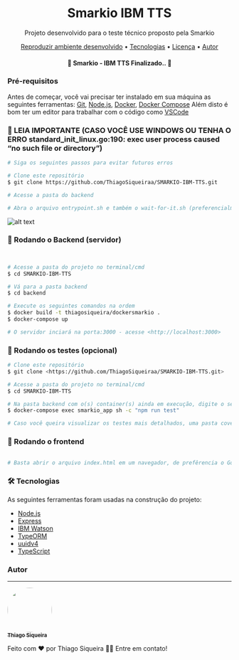 <h1 align="center">Smarkio IBM TTS</h1>
<p align="center">Projeto desenvolvido para o teste técnico proposto pela Smarkio</p>

<p align="center">
 <a href="#objetivo">Reproduzir ambiente desenvolvido</a> •
 <a href="#tecnologias">Tecnologias</a> • 
 <a href="#licenc-a">Licença</a> • 
 <a href="#autor">Autor</a>
</p>

<h4 align="center"> 
	🚧  Smarkio - IBM TTS Finalizado..  🚧
</h4>

### Pré-requisitos

Antes de começar, você vai precisar ter instalado em sua máquina as seguintes ferramentas:
[Git](https://git-scm.com), [Node.js](https://nodejs.org/en/), [Docker](https://www.docker.com/get-started), [Docker Compose](https://docs.docker.com/compose/install/)
Além disto é bom ter um editor para trabalhar com o código como [VSCode](https://code.visualstudio.com/)

### 🧨 LEIA IMPORTANTE (CASO VOCÊ USE WINDOWS OU TENHA O ERRO standard_init_linux.go:190: exec user process caused “no such file or directory”)
```bash
# Siga os seguintes passos para evitar futuros erros

# Clone este repositório
$ git clone https://github.com/ThiagoSiqueiraa/SMARKIO-IBM-TTS.git

# Acesse a pasta do backend

# Abra o arquivo entrypoint.sh e também o wait-for-it.sh (preferencialmente com VSCODE), siga os passos da imagem e siga para a proxima seção


```
![alt text](https://i.stack.imgur.com/sb1pU.png)

### 🎲 Rodando o Backend (servidor)

```bash


# Acesse a pasta do projeto no terminal/cmd
$ cd SMARKIO-IBM-TTS

# Vá para a pasta backend
$ cd backend

# Execute os seguintes comandos na ordem
$ docker build -t thiagosiqueira/dockersmarkio .
$ docker-compose up

# O servidor inciará na porta:3000 - acesse <http://localhost:3000>
```

### 🎲 Rodando os testes (opcional)

```bash
# Clone este repositório
$ git clone <https://github.com/ThiagoSiqueiraa/SMARKIO-IBM-TTS.git>

# Acesse a pasta do projeto no terminal/cmd
$ cd SMARKIO-IBM-TTS

# Na pasta backend com o(s) container(s) ainda em execução, digite o seguinte comando
$ docker-compose exec smarkio_app sh -c "npm run test"

# Caso você queira visualizar os testes mais detalhados, uma pasta coverage será gerada em backend.
```

### 🎲 Rodando o frontend

```bash

# Basta abrir o arquivo index.html em um navegador, de prefêrencia o Google Chrome (browers moderno)

```

### 🛠 Tecnologias

As seguintes ferramentas foram usadas na construção do projeto:

- [Node.js](https://nodejs.org/en/)
- [Express](https://expressjs.com/pt-br/)
- [IBM Watson](https://github.com/watson-developer-cloud/text-to-speech-nodejs/)
- [TypeORM](https://typeorm.io/)
- [uuidv4](https://www.npmjs.com/package/uuidv4)
- [TypeScript](https://www.typescriptlang.org/)

### Autor
---

<a href="https://www.linkedin.com/in/thiago-siqueira-258482195/">
 <img style="border-radius: 50%;" src="https://avatars1.githubusercontent.com/u/42821686?s=460&u=f6bbcde26e001e2f5ab0c9129db41cdf9dd1d976&v=4" width="100px;" alt=""/>
 <br />
 <sub><b>Thiago Siqueira</b></sub></a> 


Feito com ❤️ por Thiago Siqueira 👋🏽 Entre em contato!

